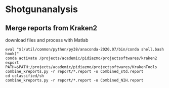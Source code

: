 # Shotgunanalysis

## Merge reports from Kraken2
download files and process with Matlab

```
eval "$(/util/common/python/py38/anaconda-2020.07/bin/conda shell.bash hook)"
conda activate /projects/academic/pidiazmo/projectsoftwares/kraken2
export PATH=$PATH:/projects/academic/pidiazmo/projectsoftwares/KrakenTools
combine_kreports.py -r report/*.report -o Combined_std.report
cd uclassified/sh
combine_kreports.py -r report/*.report -o Combined_NIH.report
```
